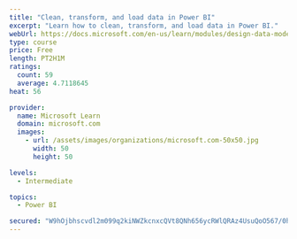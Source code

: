```yaml
---
title: "Clean, transform, and load data in Power BI"
excerpt: "Learn how to clean, transform, and load data in Power BI."
webUrl: https://docs.microsoft.com/en-us/learn/modules/design-data-model-power-bi/
type: course
price: Free
length: PT2H1M
ratings:
  count: 59
  average: 4.7118645
heat: 56

provider:
  name: Microsoft Learn
  domain: microsoft.com
  images:
    - url: /assets/images/organizations/microsoft.com-50x50.jpg
      width: 50
      height: 50

levels:
  - Intermediate

topics:
  - Power BI

secured: "W9hOjbhscvdl2m099q2kiNWZkcnxcQVt8QNh656ycRWlQRAz4UsuQoO567/0hLOj6rfbHXdsS8vanarpJ+y5ITvg9HuFsARii93DTaJ668iUZOlFmOI9dBb5r08u3gx9n1RX6PVgnURRmlMABl0S6nJVKOD19RAQ4NV/AXFyU+g0k9iDxcff3KrB5f4ivq5fPOSgWN5Kn/hyVvhS942RY+j0EJvoFgHn3QupA74Ocl1R7NMGyjGjnoDw8M3zoi8GKONx/jYwZzuo7u9rIyd+WH4EzR6BfKmhs10Y7n8ogLcH78h1MUbkBmiQ2CkFuKUp6Lihltbr8nkeRnRGbc8il0jsc86N+GUhvT7MhPrnYlKxtFwxIWBjJrEZ+SlZnnb0Px/PX9UzW+uENIprnhlEnw==;s7MW+Pe1ts4mdBvgguYrBQ=="
---
```


